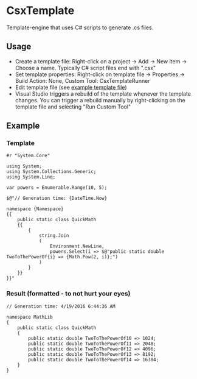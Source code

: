 # CsxTemplate
Template-engine that uses C# scripts to generate .cs files.

## Usage

* Create a template file: Right-click on a project -> Add -> New item -> Choose a name. Typically C# script files end with ".csx"
* Set template properties: Right-click on template file -> Properties -> Build Action: None, Custom Tool: CsxTemplateRunner
* Edit template file (see [example template file](#template))
* Visual Studio triggers a rebuild of the template whenever the template changes. You can trigger a rebuild manually by right-clicking on the template file and selecting "Run Custom Tool"

## Example
### Template
```
#r "System.Core"

using System;
using System.Collections.Generic;
using System.Linq;

var powers = Enumerable.Range(10, 5);

$@"// Generation time: {DateTime.Now}

namespace {Namespace}
{{
    public static class QuickMath
    {{
        {
            string.Join
            (
                Environment.NewLine,
                powers.Select(i => $@"public static double TwoToThePowerOf{i} => {Math.Pow(2, i)};")
            )
        }
    }}
}}"
```
### Result (formatted - to not hurt your eyes)
```
// Generation time: 4/19/2016 6:44:36 AM

namespace MathLib
{
    public static class QuickMath
    {
        public static double TwoToThePowerOf10 => 1024;
        public static double TwoToThePowerOf11 => 2048;
        public static double TwoToThePowerOf12 => 4096;
        public static double TwoToThePowerOf13 => 8192;
        public static double TwoToThePowerOf14 => 16384;
    }
}
```
## 
